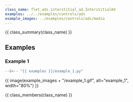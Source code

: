 ```yaml
---
class_name: flet_ads.interstitial_ad.InterstitialAd
examples: ../../examples/controls/ads
example_images: ../examples/controls/ads/media
---
```


{{ class_summary(class_name) }}

## Examples

### Example 1

```python title="example_1.py"
--8<-- "{{ examples }}/example_1.py"
```

{{ image(example_images + "/example_1.gif", alt="example_1", width="80%") }}


{{ class_members(class_name) }}
